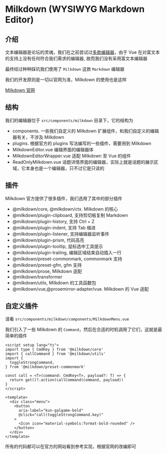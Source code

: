 # Milkdown (WYSIWYG Markdown Editor)

## 介绍

文本编辑器是论坛的灵魂，我们在之前尝试过[多款编辑器](/kun-visualnovel-docs/overview/tech-stack.html#milkdown)，由于 Vue 在对富文本的支持上没有任何符合我们需求的编辑器, 故而我们没有采用富文本编辑器

最终经过种种踩坑我们使用了 `Milkdown` 这款 `Markdown` 编辑器

我们的开发原则是一切以官网为准，Milkdown 的使用也是这样

[Milkdown 官网](https://milkdown.dev/)

## 结构

我们的编辑器位于 `src/components/milkdown` 目录下，它的结构为

* components. 一些我们自定义的 Milkdown 扩展组件，和我们自定义的编辑器有关，不涉及 Milkdown
* plugins. 根据官方的 plugins 写法编写的一些插件，需要用到 Milkdown
* MilkdownEditor.vue 编辑界面的编辑器体
* MilkdownEditorWrapper.vue 适配 Milkdown 至 Vue 的组件
* ReadOnlyMilkdown.vue 话题详情界面的编辑器，实际上就是话题的展示区域，它本身也是一个编辑器，只不过它是只读的

## 插件

Milkdown 官方提供了很多插件，我们选用了其中的部分插件

* @milkdown/core, @milkdown/ctx. Milkdown 的核心
* @milkdown/plugin-clipboard, 支持剪切板复制 Markdown
* @milkdown/plugin-history, 支持 Ctrl + Z
* @milkdown/plugin-indent, 支持 Tab 缩进
* @milkdown/plugin-listener, 支持编辑器监听事件
* @milkdown/plugin-prism, 代码高亮
* @milkdown/plugin-tooltip, 鼠标选中工具提示
* @milkdown/plugin-trailing, 编辑区域结束自动插入一行
* @milkdown/preset-commonmark, commonmark 支持
* @milkdown/preset-gfm, gfm 支持
* @milkdown/prose, Milkdown 适配
* @milkdown/transformer
* @milkdown/utils, Milkdown 的工具函数包
* @milkdown/vue,@prosemirror-adapter/vue. Milkdown 的 Vue 适配

## 自定义插件

请看 `src/components/milkdown/components/MilkdownMenu.vue`

我们引入了一些 Milkdown 的 `Command`，然后在合适的时机调用了它们，这就是最简单的插件

```vue
<script setup lang="ts">
import type { CmdKey } from '@milkdown/core'
import { callCommand } from '@milkdown/utils'
import {
  toggleStrongCommand,
} from '@milkdown/preset-commonmark'

const call = <T>(command: CmdKey<T>, payload?: T) => {
  return get()?.action(callCommand(command, payload))
}
</script>

<template>
  <div class="menu">
    <button
      aria-label="kun-galgame-bold"
      @click="call(toggleStrongCommand.key)"
    >
      <Icon icon="material-symbols:format-bold-rounded" />
    </button>
  </div>
</template>
```

所有的代码都可以在官方的网站看到参考实现，根据官网的改编即可

